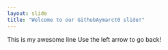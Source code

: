 ```yaml
---
layout: slide
title: "Welcome to our GithubAymarct0 slide!"
---
```

This is my awesome line
Use the left arrow to go back!